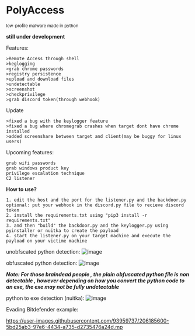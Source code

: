 # PolyAccess

<small>low-profile malware made in python</small>





**still under development**


Features:

```
>Remote Access through shell
>keglogging
>grab chrome passwords
>registry persistence
>upload and download files
>undetectable 
>screenshot
>checkprivilege
>grab discord token(through webhook)
``` 

Update
```
>fixed a bug with the keylogger feature
>fixed a bug where chromegrab crashes when target dont have chrome installed
>added screenshare between target and client(may be buggy for linux users)
```

Upcoming features:
```
grab wifi passwords
grab windows product key
privilege escalation technique
C2 listener
```

**How to use?**

```
1. edit the host and the port for the listener.py and the backdoor.py
optional: put your webhook in the discord.py file to recieve discord token
2. install the requirements.txt using "pip3 install -r requirements.txt"
3. and then "build" the backdoor.py and the keylogger.py using pyinstaller or nuitka to create the payload
4. start the listener.py on your target machine and execute the payload on your victime machine
```

unobfscated python detection:
![image](https://user-images.githubusercontent.com/93959737/206857718-b6397dd8-22d7-4634-8bad-d143a0377639.png)

obfuscated python detection:
![image](https://user-images.githubusercontent.com/93959737/206237397-bc30953a-4062-448f-9664-4bf230d1a2e9.png)

***Note: For those braindead people , the plain obfuscated python file is non detectable , however depending on how you convert the python code to an exe, the exe may not be fully undetectable***

python to exe detection (nuitka):
![image](https://user-images.githubusercontent.com/93959737/206857089-22a2608a-4d88-4217-af74-958e080dfb56.png)


Evading Bitdefender example:


https://user-images.githubusercontent.com/93959737/206185600-5bd25ab3-97e6-4434-a735-d2735476a24d.mp


